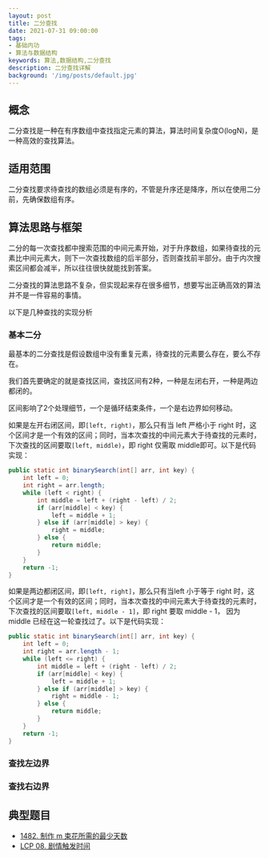 ```yaml
---
layout: post
title: 二分查找
date: 2021-07-31 09:00:00
tags:
- 基础内功
- 算法与数据结构
keywords: 算法,数据结构,二分查找
description: 二分查找详解
background: '/img/posts/default.jpg'
---
```


## 概念

二分查找是一种在有序数组中查找指定元素的算法，算法时间复杂度O(logN)，是一种高效的查找算法。

## 适用范围

二分查找要求待查找的数组必须是有序的，不管是升序还是降序，所以在使用二分前，先确保数组有序。

## 算法思路与框架

二分的每一次查找都中搜索范围的中间元素开始，对于升序数组，如果待查找的元素比中间元素大，则下一次查找数组的后半部分，否则查找前半部分。由于内次搜索区间都会减半，所以往往很快就能找到答案。

二分查找的算法思路不复杂，但实现起来存在很多细节，想要写出正确高效的算法并不是一件容易的事情。

以下是几种查找的实现分析

### 基本二分

最基本的二分查找是假设数组中没有重复元素，待查找的元素要么存在，要么不存在。

我们首先要确定的就是查找区间，查找区间有2种，一种是左闭右开，一种是两边都闭的。

区间影响了2个处理细节，一个是循环结束条件，一个是右边界如何移动。

如果是左开右闭区间，即`[left, right)`，那么只有当 left 严格小于 right 时，这个区间才是一个有效的区间；同时，当本次查找的中间元素大于待查找的元素时，下次查找的区间要取`[left, middle)`，即 right 仅需取 middle即可。以下是代码实现：

```java
public static int binarySearch(int[] arr, int key) {
    int left = 0;
    int right = arr.length;
    while (left < right) {
        int middle = left + (right - left) / 2;
        if (arr[middle] < key) {
            left = middle + 1;
        } else if (arr[middle] > key) {
            right = middle;
        } else {
            return middle;
        }
    }
    return -1;
}
```

如果是两边都闭区间，即`[left, right]`，那么只有当left 小于等于 right 时，这个区间才是一个有效的区间；同时，当本次查找的中间元素大于待查找的元素时，下次查找的区间要取`[left, middle - 1]`，即 right 要取 middle - 1， 因为 middle 已经在这一轮查找过了。以下是代码实现：

```java
public static int binarySearch(int[] arr, int key) {
    int left = 0;
    int right = arr.length - 1;
    while (left <= right) {
        int middle = left + (right - left) / 2;
        if (arr[middle] < key) {
            left = middle + 1;
        } else if (arr[middle] > key) {
            right = middle - 1;
        } else {
            return middle;
        }
    }
    return -1;
}
```

### 查找左边界

### 查找右边界

## 典型题目

- [1482. 制作 m 束花所需的最少天数](https://leetcode-cn.com/problems/minimum-number-of-days-to-make-m-bouquets/)
- [LCP 08. 剧情触发时间](https://leetcode-cn.com/problems/ju-qing-hong-fa-shi-jian/)
